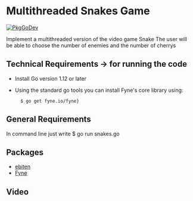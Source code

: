 Multithreaded Snakes Game
=========================

[![PkgGoDev](https://pkg.go.dev/badge/github.com/luisenamm/APProyecto)](https://pkg.go.dev/github.com/luisenamm/APProyecto)

Implement a multithreaded version of the video game Snake
The user will be able to choose the number of enemies and the number of cherrys 

Technical Requirements -> for running the code
----------------------
- Install Go version 1.12 or later
- Using the standard go tools you can install Fyne's core library using:
        
        $ go get fyne.io/fyne}
        

General Requirements
--------------------
In command line just write
  $ go run snakes.go
  
Packages
-------------------- 
 * [ebiten](https://pkg.go.dev/github.com/hajimehoshi/ebiten/v2)
 * [Fyne](https://pkg.go.dev/fyne.io/fyne?readme=expanded#Canvas)

Video
------------





